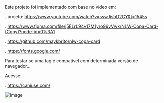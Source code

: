 Este projeto foi implementado com base no vídeo em:

  . projeto: https://www.youtube.com/watch?v=sswJisbD2CY&t=1545s
  
  . https://www.figma.com/file/j5ELrL94v17M1yro96vVwx/NLW-Copa-Card-(Copy)?node-id=0%3A1
  
  . https://github.com/maykbrito/nlw-copa-card
  
  . https://fonts.google.com/
  

Para testar se uma tag é compatível com determinada versão de navegador...

Acesse:

  . https://caniuse.com/
  
  
![image](https://user-images.githubusercontent.com/72364037/198188217-d042c282-ba05-4896-ba20-6b8942a3b4fb.png)
